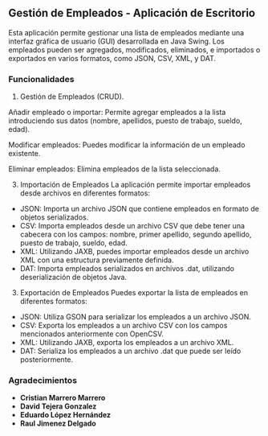 ## Gestión de Empleados - Aplicación de Escritorio
Esta aplicación permite gestionar una lista de empleados mediante una interfaz gráfica de usuario (GUI) desarrollada en Java Swing.
Los empleados pueden ser agregados, modificados, eliminados, e importados o exportados en varios formatos, como JSON, CSV, XML, y DAT.

### Funcionalidades
1. Gestión de Empleados (CRUD).

Añadir empleado o importar: Permite agregar empleados a la lista introduciendo sus datos (nombre, apellidos, puesto de trabajo, sueldo, edad).

Modificar empleados: Puedes modificar la información de un empleado existente.

Eliminar empleados: Elimina empleados de la lista seleccionada.

3. Importación de Empleados
La aplicación permite importar empleados desde archivos en diferentes formatos:

- JSON: Importa un archivo JSON que contiene empleados en formato de objetos serializados.
- CSV: Importa empleados desde un archivo CSV que debe tener una cabecera con los campos: nombre, primer apellido, segundo apellido, puesto de trabajo, sueldo, edad.
- XML: Utilizando JAXB, puedes importar empleados desde un archivo XML con una estructura previamente definida.
- DAT: Importa empleados serializados en archivos .dat, utilizando deserialización de objetos Java.

3. Exportación de Empleados
Puedes exportar la lista de empleados en diferentes formatos:

- JSON: Utiliza GSON para serializar los empleados a un archivo JSON.
- CSV: Exporta los empleados a un archivo CSV con los campos mencionados anteriormente con OpenCSV.
- XML: Utilizando JAXB, exporta los empleados a un archivo XML.
- DAT: Serializa los empleados a un archivo .dat que puede ser leído posteriormente.

### Agradecimientos
- **Cristian Marrero Marrero**
- **David Tejera Gonzalez**
- **Eduardo López Hernández**
- **Raul Jimenez Delgado**
